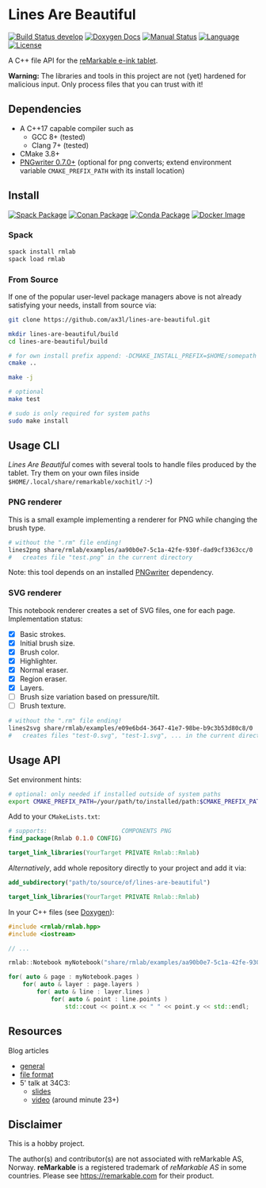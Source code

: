 # Lines Are Beautiful

[![Build Status develop](https://img.shields.io/travis/ax3l/lines-are-beautiful/develop.svg?label=develop)](https://travis-ci.org/ax3l/lines-are-beautiful/branches)
[![Doxygen Docs](https://img.shields.io/badge/docs-doxygen-blue.svg)](https://ax3l.github.io/lines-are-beautiful/)
[![Manual Status](https://readthedocs.org/projects/rmlab/badge/?version=latest)](http://rmlab.readthedocs.io)
[![Language](https://img.shields.io/badge/language-C%2B%2B17-orange.svg)](https://isocpp.org)
[![License](https://img.shields.io/badge/license-GPLv3-blue.svg)](https://www.gnu.org/licenses/gpl-3.0.html)

A C++ file API for the [reMarkable e-ink tablet](https://remarkable.com).

**Warning:** The libraries and tools in this project are not (yet) hardened for malicious input.
Only process files that you can trust with it!

## Dependencies

- A C++17 capable compiler such as
  - GCC 8+ (tested)
  - Clang 7+ (tested)
- CMake 3.8+
- [PNGwriter 0.7.0+](https://github.com/pngwriter/pngwriter)
  (optional for png converts; extend environment variable `CMAKE_PREFIX_PATH` with its install location)

## Install

[![Spack Package](https://img.shields.io/badge/spack-rmlab-brightgreen.svg)](https://spack.io)
[![Conan Package](https://img.shields.io/badge/conan-notyet-yellow.svg)](https://conan.io)
[![Conda Package](https://img.shields.io/badge/conda-notyet-yellow.svg)](https://conda.io)
[![Docker Image](https://img.shields.io/badge/docker-notyet-yellow.svg)](https://docker.io)

### Spack

```bash
spack install rmlab
spack load rmlab
```

### From Source

If one of the popular user-level package managers above is not already satisfying your needs, install from source via:

```bash
git clone https://github.com/ax3l/lines-are-beautiful.git

mkdir lines-are-beautiful/build
cd lines-are-beautiful/build

# for own install prefix append: -DCMAKE_INSTALL_PREFIX=$HOME/somepath
cmake ..

make -j

# optional
make test

# sudo is only required for system paths
sudo make install
```

## Usage CLI

_Lines Are Beautiful_ comes with several tools to handle files produced by the tablet.
Try them on your own files inside `$HOME/.local/share/remarkable/xochitl/` :-)

### PNG renderer

This is a small example implementing a renderer for PNG while changing the brush type.

```bash
# without the ".rm" file ending!
lines2png share/rmlab/examples/aa90b0e7-5c1a-42fe-930f-dad9cf3363cc/0
#   creates file "test.png" in the current directory
```

Note: this tool depends on an installed [PNGwriter](https://github.com/pngwriter/pngwriter) dependency.

### SVG renderer

This notebook renderer creates a set of SVG files, one for each page. Implementation status:

* [x] Basic strokes.
* [x] Initial brush size.
* [x] Brush color.
* [x] Highlighter.
* [x] Normal eraser.
* [x] Region eraser.
* [x] Layers.
* [ ] Brush size variation based on pressure/tilt.
* [ ] Brush texture.

```bash
# without the ".rm" file ending!
lines2svg share/rmlab/examples/e09e6bd4-3647-41e7-98be-b9c3b53d80c8/0
#   creates files "test-0.svg", "test-1.svg", ... in the current directory
```

## Usage API

Set environment hints:
```bash
# optional: only needed if installed outside of system paths
export CMAKE_PREFIX_PATH=/your/path/to/installed/path:$CMAKE_PREFIX_PATH
```

Add to your `CMakeLists.txt`:
```cmake
# supports:                     COMPONENTS PNG
find_package(Rmlab 0.1.0 CONFIG)

target_link_libraries(YourTarget PRIVATE Rmlab::Rmlab)
```

*Alternatively*, add whole repository directly to your project and add it via:
```cmake
add_subdirectory("path/to/source/of/lines-are-beautiful")

target_link_libraries(YourTarget PRIVATE Rmlab::Rmlab)
```

In your C++ files (see [Doxygen](https://ax3l.github.io/lines-are-beautiful/)):
```C++
#include <rmlab/rmlab.hpp>
#include <iostream>

// ...

rmlab::Notebook myNotebook("share/rmlab/examples/aa90b0e7-5c1a-42fe-930f-dad9cf3363cc");

for( auto & page : myNotebook.pages )
    for( auto & layer : page.layers )
        for( auto & line : layer.lines )
            for( auto & point : line.points )
                std::cout << point.x << " " << point.y << std::endl;
```

## Resources

Blog articles

- [general](https://plasma.ninja/blog/devices/remarkable/2017/12/18/reMarkable-exporation.html)
- [file format](https://plasma.ninja/blog/devices/remarkable/binary/format/2017/12/26/reMarkable-lines-file-format.html)
- 5' talk at 34C3:
  - [slides](https://plasma.ninja/34c3/reMarkable_binary_format.pdf)
  - [video](https://media.ccc.de/v/34c3-9257-lightning_talks_day_3#t=1405) (around minute 23+)

## Disclaimer

This is a hobby project.

The author(s) and contributor(s) are not associated with reMarkable AS, Norway.
**reMarkable** is a registered trademark of *reMarkable AS* in some countries.
Please see https://remarkable.com for their product.
